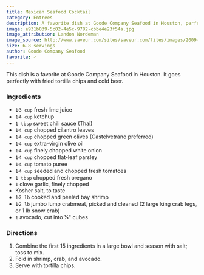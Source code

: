 ```yaml
---
title: Mexican Seafood Cocktail
category: Entrees
description: A favorite dish at Goode Company Seafood in Houston, perfect with fried tortilla chips and cold beer.
image: e931b039-5c02-4e5c-9782-cbbe4e23f54a.jpg
image_attribution: Landon Nordeman
image_source: http://www.saveur.com/sites/saveur.com/files/images/2009-06/121-mex-seafood-cocktail300.jpg
size: 6-8 servings
author: Goode Company Seafood
favorite: ✓
---
```


This dish is a favorite at Goode Company Seafood in Houston. It goes perfectly with fried tortilla chips and cold beer.

### Ingredients

* `1⁄3 cup` fresh lime juice
* `1⁄4 cup` ketchup
* `1 tbsp` sweet chili sauce (Thai)
* `1⁄4 cup` chopped cilantro leaves
* `1⁄4 cup` chopped green olives (Castelvetrano preferred)
* `1⁄4 cup` extra-virgin olive oil
* `1⁄4 cup` finely chopped white onion
* `1⁄4 cup` chopped flat-leaf parsley
* `1⁄4 cup` tomato puree
* `1⁄4 cup` seeded and chopped fresh tomatoes
* `1 tbsp` chopped fresh oregano
* `1` clove garlic, finely chopped
* Kosher salt, to taste
* `1⁄2 lb` cooked and peeled bay shrimp
* `1⁄2 lb` jumbo lump crabmeat, picked and cleaned (2 large king crab legs, or 1 lb snow crab)
* `1` avocado, cut into 1⁄4" cubes

### Directions

1. Combine the first 15 ingredients in a large bowl and season with salt; toss to mix. 
2. Fold in shrimp, crab, and avocado. 
3. Serve with tortilla chips.